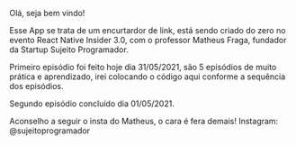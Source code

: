 Olá, seja bem vindo!

Esse App se trata de um encurtardor de link, está sendo criado
do zero no evento React Native Insider 3.0, com o professor
Matheus Fraga, fundador da Startup Sujeito Programador.


Primeiro episódio foi feito hoje dia 31/05/2021, são 5 episódios
de muito prática e aprendizado, irei colocando o código aqui
conforme a sequência dos episódios.

Segundo episódio concluído dia 01/05/2021.

Aconselho a seguir o insta do Matheus, o cara é fera demais!
Instagram: @sujeitoprogramador